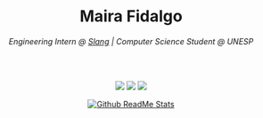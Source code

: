 <h1 align="center">Maira Fidalgo</h1>
<h6 align="center">Engineering Intern @ <a href="https://slangapp.com">Slang</a> | Computer Science Student @ UNESP</h6>
<br />

<p align="center">
<a href="https://www.linkedin.com/in/maira-fidalgo"><img src="https://img.shields.io/badge/linkedin-%230077B5.svg?style=for-the-badge&logo=linkedin&logoColor=white" /></a>
<a href="mailto:mairaberlatof@gmail.com"><img src="https://img.shields.io/badge/Gmail-D14836?style=for-the-badge&logo=gmail&logoColor=white" /></a>
<a href="https://wa.link/ic5m59"><img src="https://img.shields.io/badge/WhatsApp-25D366?style=for-the-badge&logo=whatsapp&logoColor=white" /></a>
</p>

<p align="center"><a href="https://github.com/anuraghazra/github-readme-stats"><img src="https://github-readme-stats.vercel.app/api/top-langs/?username=m-fidalgo&layout=compact&theme=synthwave&langs_count=6&hide=c%23,asp.net" alt="Github ReadMe Stats" /></a></p>
